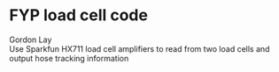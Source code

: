 # FYP load cell code 
Gordon Lay </br>
Use Sparkfun HX711 load cell amplifiers to read from two load cells and output hose tracking information
